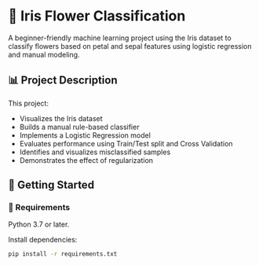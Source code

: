 # 🌸 Iris Flower Classification

A beginner-friendly machine learning project using the Iris dataset to classify flowers based on petal and sepal features using logistic regression and manual modeling.

## 📊 Project Description

This project:
- Visualizes the Iris dataset
- Builds a manual rule-based classifier
- Implements a Logistic Regression model
- Evaluates performance using Train/Test split and Cross Validation
- Identifies and visualizes misclassified samples
- Demonstrates the effect of regularization

## 🚀 Getting Started

### 🔧 Requirements

Python 3.7 or later.

Install dependencies:
```bash
pip install -r requirements.txt


